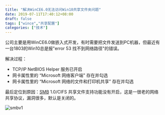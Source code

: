```yaml
---
title: "解决WinCE6.0无法访问Win10共享文件夹问题"
date: 2019-07-11T17:40:12+08:00
draft: false
tags: ["wince","共享配置"]
categories: ["技术"]
---
```


公司主要是用WinCE6.0做嵌入式开发，有时需要把文件发送到PC机器，但最近有一台1803的Win10总是报"error 53 找不到网络路径"的错误。 <!--more-->

解决过程：

* TCP/IP NetBIOS Helper 服务已开启
* 网卡属性里的 “Microsoft 网络客户端” 存在并勾选
* 网卡属性里的 “Microsoft 网络的文件和打印机共享” 存在并勾选

最后定位到原因：[SMB](https://www.anquanke.com/post/id/97002) 1.0/CIFS 共享文件支持功能没有开启，这是一很老的网络共享协议，漏洞很多，默认是关闭的。

![smbv1](/images/smbv1.png)


